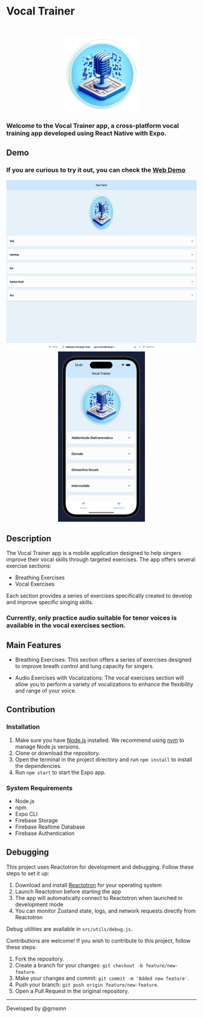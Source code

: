 # Vocal Trainer 
</br>
<p align="center">
  <img src="./assets/splash.png" alt="Logo" height="200" />
</p>

### Welcome to the Vocal Trainer app, a cross-platform vocal training app developed using React Native with Expo.

## Demo
### If you are curious to try it out, you can check the [Web Demo](https://vocaltrainer.netlify.app/)

<p align="center">
  <img src="./assets/Demo_web.jpeg" alt="web_demo" height="450" />
  <img src="./assets/Demo_ios.png" alt="ios_demo" height="450" />
</p>

## Description

The Vocal Trainer app is a mobile application designed to help singers improve their vocal skills through targeted exercises. The app offers several exercise sections:

- Breathing Exercises
- Vocal Exercises

Each section provides a series of exercises specifically created to develop and improve specific singing skills.

### **Currently, only practice audio suitable for tenor voices is available in the vocal exercises section.**

## Main Features

- Breathing Exercises: This section offers a series of exercises designed to improve breath control and lung capacity for singers.
<!-- 
- Rhythmic Exercises: Here you will find exercises to refine your sense of rhythm and precision in interpreting musical notes. (Still in the planning stage) -->

- Audio Exercises with Vocalizations: The vocal exercises section will allow you to perform a variety of vocalizations to enhance the flexibility and range of your voice.

## Contribution

### Installation

1. Make sure you have [Node.js](https://nodejs.org/) installed. We recommend using [nvm](https://github.com/nvm-sh/nvm) to manage Node.js versions.
2. Clone or download the repository.
3. Open the terminal in the project directory and run `npm install` to install the dependencies.
4. Run `npm start` to start the Expo app.

### System Requirements

- Node.js
- npm
- Expo CLI
- Firebase Storage
- Firebase Realtime Database
- Firebase Authentication

## Debugging

This project uses Reactotron for development and debugging. Follow these steps to set it up:

1. Download and install [Reactotron](https://github.com/infinitered/reactotron/releases) for your operating system
2. Launch Reactotron before starting the app
3. The app will automatically connect to Reactotron when launched in development mode
4. You can monitor Zustand state, logs, and network requests directly from Reactotron

Debug utilities are available in `src/utils/debug.js`.

Contributions are welcome! If you wish to contribute to this project, follow these steps:

1. Fork the repository.
2. Create a branch for your changes: `git checkout -b feature/new-feature`.
3. Make your changes and commit: `git commit -m 'Added new feature'`.
4. Push your branch: `git push origin feature/new-feature`.
5. Open a Pull Request in the original repository.

---

Developed by @grnsmn